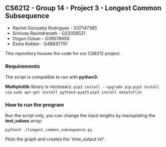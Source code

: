 ## CS6212 - Group 14 - Project 3 - Longest Common Subsequence 

- Rachel Gonzalez Rodriguez - G37147365
- Srinivas Ravindranath - G22058521
- Ozgun Ozkan - G39576650 
- Esma Kokten - G48837791

This repository houses the code for our CS6212 project.

### Requirements

The script is compatible to run with **python3**. 

**Mathplotlib** library is necessary:
  `pip3 install --upgrade pip`
  `pip3 install sip`
  `sudo apt-get install python3-pyqt5`
​	`pip3 install matplotlib`

### How to run the program

Run the script only, you can change the input lengths by manuplating the **test_values** array:

`python3 ./longest_common_subsequence.py`

Plots the graph and creates the 'time_output.txt'. 

